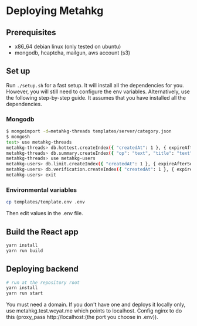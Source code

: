 # Deploying Metahkg

## Prerequisites

- x86_64 debian linux (only tested on ubuntu)
- mongodb, hcaptcha, mailgun, aws account (s3)

## Set up

Run `./setup.sh` for a fast setup. It will install all the dependencies for you.
However, you will still need to configure the env variables.
Alternatively, use the following step-by-step guide. It assumes that you have installed all the dependencies.

### Mongodb

```bash
$ mongoimport -d=metahkg-threads templates/server/category.json
$ mongosh
test> use metahkg-threads
metahkg-threads> db.hottest.createIndex({ "createdAt": 1 }, { expireAfterSeconds: 172800 })
metahkg-threads> db.summary.createIndex({ "op": "text", "title": "text" }) //for text search
metahkg-threads> use metahkg-users
metahkg-users> db.limit.createIndex({ "createdAt": 1 }, { expireAfterSeconds: 86400 })
metahkg-users> db.verification.createIndex({ "createdAt": 1 }, { expireAfterSeconds: 300 })
metahkg-users> exit
```

### Environmental variables

```bash
cp templates/template.env .env
```

Then edit values in the .env file.

## Build the React app

```bash
yarn install
yarn run build
```

## Deploying backend

```bash
# run at the repository root
yarn install
yarn run start
```

You must need a domain. If you don't have one and deploys it locally only,
use metahkg.test.wcyat.me which points to localhost. Config nginx to do this
(proxy_pass http://localhost:(the port you choose in .env)).
